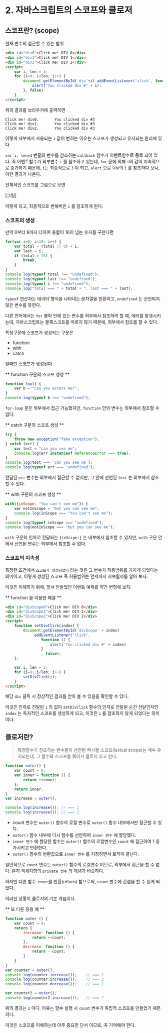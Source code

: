# 2. 자바스크립트의 스코프와 클로저

## 스코프란? (scope)

현재 변수의 접근할 수 있는 범위

```html
<div id="div0">Click me! DIV 0</div>
<div id="div1">Click me! DIV 1</div>
<div id="div2">Click me! DIV 2</div>
<script>
    var i, len = 3;
    for (i=0; i<len; i++) {
        document.getElementById('div'+i).addEventListener('click', function() {
            alert("You clicked div #" + i);
        }, false)
    }
</script>
``` 

위의 결과를 브라우저에 출력하면

```
Click me! div0.       You clicked div #3
Click me! div1.       You clicked div #3
Click me! div2.       You clicked div #3
```

이렇게 내부에서 사용되는 `i` 값이 변하는 이유는 스코프가 생성되고 유지되는 원리에 있다.

`var i, len=3` 번줄의 변수를 참조하는 `callback` 함수가 이벤트함수로 등록 되어 있다. 즉 이벤트함수가 외부변수 `i` 를 참조하고 있는데, `for` 문에 의해 `i`의 값이 지속적으로 증가하기 때문에, `i`는 최종적으로 `3` 이 되고, `alert` 으로 `외부`의 `i` 를 참조하다 보니, 이런 결과가 나온다.

전체적인 스코프를 그림으로 보면

[그림]

이렇게 되고, 최종적으로 변해버린 `i` 를 참조하게 된다.

### 스코프의 생성

만약 0부터 9까지 더하여 총합이 16이 넘는 숫자를 구한다면

```javascript
for(var i=0; i<10; i++) {
    var total = (total || 0) + i;
    var last = i;
    if (total > 16) {
        break;
    }
}
console.log(typeof total !== "undefined");
console.log(typeof last !== "undefined");
console.log(typeof i !== "undefined");
console.log("total === " + total + ", last === " + last);
```

`typeof` 연산자는 데이터 형식을 나타내는 문자열을 반환하고, `undefined` 는 선언되지 않은 변수를 뜻한다.

다른 언어에서는 `for` 블럭 안에 있는 변수를 외부에서 참조하려 할 때, 에러를 발생시키는데, 자바스크립트는 블록스코프를 따르지 않기 때문에, 외부에서 참조를 할 수 있다.

특정구문에 스코프가 생성되는 구문은

- function
- with
- catch

일때만 스코프가 생성된다.

** function 구문의 스코프 생성 **

```javascript
function foo() {
    var b = "Can you access me?";
}
console.log(typeof b === "undefined");
```

`for-loop` 문은 외부에서 접근 가능했지만, `function` 안의 변수는 외부에서 참조할 수 없다.

** catch 구문의 스코프 생성 **

```javascript
try {
    throw new exception("fake exception");
} catch (err) {
    var test = "can you see me";
    console.log(err instanceof ReferenceError === true);
}
console.log(test === 'can you see me');
console.log(typeof err === 'undefined');
```

전달된 `err` 변수는 외부에서 접근할 수 없지만, 그 안에 선언된 `test` 는 외부에서 참조할 수 있다.

** with 구문의 스코프 생성 **

```javascript
with({inScope: "You can't see me"}) {
    var notInScope = "but you can see me";
    console.log(inScope === "You can't see me");
}
console.log(typeof inScope === "undefined");
console.log(notInScope === "but you can see me");
```

`with` 구문의 인자로 전달되는 `{inScipe:}` 는 내부에서 참조할 수 있지만, `with` 구문 안에서 선언된 변수는 외부에서 참조할 수 없다.

### 스코프의 지속성

특정한 조건에서 `스코프가 생성되었다` 라는 것은 그 변수가 허용범위를 가지게 되었다는 의미이고, 이렇게 생성된 스코프 즉 허용범위는 언제까지 지속될까를 알아 보자.

이것은 이해하기 위해, 앞서 만들었던 이벤트 예제를 약간 변형해 보자.

** function 을 이용한 해결 **

```html
<div id="divScope0">Click me! DIV 0</div>
<div id="divScope1">Click me! DIV 1</div>
<div id="divScope2">Click me! DIV 2</div>
<script>
    function setDivClick(index) {
        document.getElementById('divScope' + index)
            .addEventListener("click", 
                function () {
                    alert('You clicked div #' + index)
                }
                , false);
    };

    var i, len = 3;
    for (i=0; i<len; i++) {
        setDivClick(i);
    }
</script>
```

해당 `div` 클릭 시 정상적인 결과를 받아 볼 수 있음을 확인할 수 있다.

이것은 인자로 전달된 `i` 의 값이 `setDivClick` 함수의 인자로 전달된 순간 전달인자인 `index` 는 독자적인 스코프를 생성하게 되고, 이것은 `i` 를 참조하지 않게 되었다는 의미이다.

## 클로저란?

> 특정함수가 참조하는 변수들이 선언된 렉시컬 스코프(lexical scope)는 계속 유지되는데, 그 함수와 스코프를 묶어서 클로저 라고 한다.

```javascript
function outer() {
    var count = 0;
    var inner = function () {
        return ++count;
    };
    return inner;
}
var increase = outer();

console.log(increase()); // === 1
console.log(increase()); // === 2
```

- count 변수는 `outer()` 함수의 로컬 변수로 `outer()` 함수 내부에서만 접근할 수 있다.
- `outer()` 함수 내부에 다시 함수를 선언하여 `inner 변수` 에 할당했다.
- `inner 변수` 에 할당한 함수는 `outer()` 함수의 로컬변수인 `count` 에 접근하여 1 증가시키고 반환한다. 
- `outer()` 함수의 반환값으로 `inner 변수` 를 지정하면서 로직이 끝난다.

일반적으로 `count` 변수는 `outer()` 함수의 로컬변수 이므로, 외부에서 접근을 할 수 없다. 흔히 객체지향의 `private 변수` 의 개념과 비슷하다.

하지만 다른 함수 `inner`를 반환(return) 함으로써, `count` 변수에 간섭을 할 수 있게 되었다.

이러한 상황이 클로저의 기본 개념이다.

** 또 다른 응용 예 **

```javascript
function outer () {
    var count = 0;
    return {
        increase: function () {
            return ++count;
        },
        decrease: function () {
            return --count;
        }
    }
}
var counter = outer();
console.log(counter.increase());    // === 1
console.log(counter.increase());    // === 2
console.log(counter.decrease());    // === 1

var counter2 = outer();
console.log(counter2.increase());   // === ?
```

위의 결과는 `1` 이다. 이유는 함수 실행 시 `count` 변수가 독립적 스코프를 만들었기 때문이다.

이것은 스코프를 이해하는데 아주 중요한 단서 이므로, 꼭 기억해야 한다. 

## 

